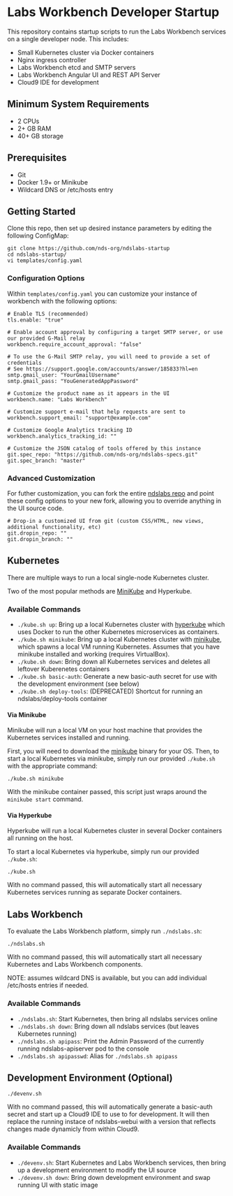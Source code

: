 # Labs Workbench Developer Startup

This repository contains startup scripts to run the Labs Workbench services on a single developer node. This includes:
* Small Kubernetes cluster via Docker containers
* Nginx ingress controller
* Labs Workbench etcd and SMTP servers
* Labs Workbench Angular UI and REST API Server
* Cloud9 IDE for development

## Minimum System Requirements
* 2 CPUs
* 2+ GB RAM
* 40+ GB storage 

## Prerequisites
* Git
* Docker 1.9+ or Minikube
* Wildcard DNS or /etc/hosts entry

## Getting Started
Clone this repo, then set up desired instance parameters by editing the following ConfigMap:
```
git clone https://github.com/nds-org/ndslabs-startup
cd ndslabs-startup/
vi templates/config.yaml
```

### Configuration Options
Within `templates/config.yaml` you can customize your instance of workbench with the following options:
```
# Enable TLS (recommended)
tls.enable: "true"

# Enable account approval by configuring a target SMTP server, or use our provided G-Mail relay
workbench.require_account_approval: "false"

# To use the G-Mail SMTP relay, you will need to provide a set of credentials
# See https://support.google.com/accounts/answer/185833?hl=en
smtp.gmail_user: "YourGmailUsername"
smtp.gmail_pass: "YouGeneratedAppPassword"

# Customize the product name as it appears in the UI
workbench.name: "Labs Workbench"

# Customize support e-mail that help requests are sent to
workbench.support_email: "support@example.com"

# Customize Google Analytics tracking ID
workbench.analytics_tracking_id: ""

# Customize the JSON catalog of tools offered by this instance
git.spec_repo: "https://github.com/nds-org/ndslabs-specs.git"
git.spec_branch: "master"
```

### Advanced Customization
For futher customization, you can fork the entire [ndslabs repo](https://github.com/nds-org/ndslabs) and point these config options to your new fork, allowing you to override anything in the UI source code.
```
# Drop-in a customized UI from git (custom CSS/HTML, new views, additional functionality, etc)
git.dropin_repo: ""
git.dropin_branch: ""
```

## Kubernetes
There are multiple ways to run a local single-node Kubernetes cluster.

Two of the most popular methods are [MiniKube](https://github.com/kubernetes/minikube) and Hyperkube.

### Available Commands
* `./kube.sh up`: Bring up a local Kubernetes cluster with [hyperkube](https://github.com/kubernetes/community/blob/master/contributors/devel/local-cluster/docker.md) which uses Docker to run the other Kubernetes microservices as containers.
* `./kube.sh minikube`: Bring up a local Kubernetes cluster with [minikube](https://kubernetes.io/docs/getting-started-guides/minikube/), which spawns a local VM running Kubernetes. Assumes that you have minikube installed and working (requires VirtualBox).
* `./kube.sh down`: Bring down all Kubernetes services and deletes all leftover Kuberenetes containers
* `./kube.sh basic-auth`: Generate a new basic-auth secret for use with the development environment (see below)
* `./kube.sh deploy-tools`: (DEPRECATED) Shortcut for running an ndslabs/deploy-tools container

#### Via Minikube
Minikube will run a local VM on your host machine that provides the Kubernetes services installed and running.

First, you will need to download the [minikube](https://github.com/kubernetes/minikube) binary for your OS. Then, to start a local Kubernetes via minikube, simply run our provided `./kube.sh` with the appropriate command:
```
./kube.sh minikube
```

With the minikube container passed, this script just wraps around the `minikube start` command.

#### Via Hyperkube
Hyperkube will run a local Kubernetes cluster in several Docker containers all running on the host.

To start a local Kubernetes via hyperkube, simply run our provided `./kube.sh`:
```
./kube.sh
```

With no command passed, this will automatically start all necessary Kubernetes services running as separate Docker containers.

## Labs Workbench
To evaluate the Labs Workbench platform, simply run `./ndslabs.sh`:
```
./ndslabs.sh
```

With no command passed, this will automatically start all necessary Kubernetes and Labs Workbench components.

NOTE: assumes wildcard DNS is available, but you can add individual /etc/hosts entries if needed.

### Available Commands
* `./ndslabs.sh`: Start Kubernetes, then bring all ndslabs services online
* `./ndslabs.sh down`: Bring down all ndslabs services (but leaves Kubernetes running)
* `./ndslabs.sh apipass`: Print the Admin Password of the currently running ndslabs-apiserver pod to the console
* `./ndslabs.sh apipasswd`: Alias for `./ndslabs.sh apipass`

## Development Environment (Optional)
```
./devenv.sh
```

With no command passed, this will automatically generate a basic-auth secret and start up a Cloud9 IDE to use to for development.
It will then replace the running instace of ndslabs-webui with a version that reflects changes made dynamicly from within Cloud9.

### Available Commands
* `./devenv.sh`: Start Kubernetes and Labs Workbench services, then bring up a development environment to modify the UI source
* `./devenv.sh down`: Bring down development environment and swap running UI with static image

